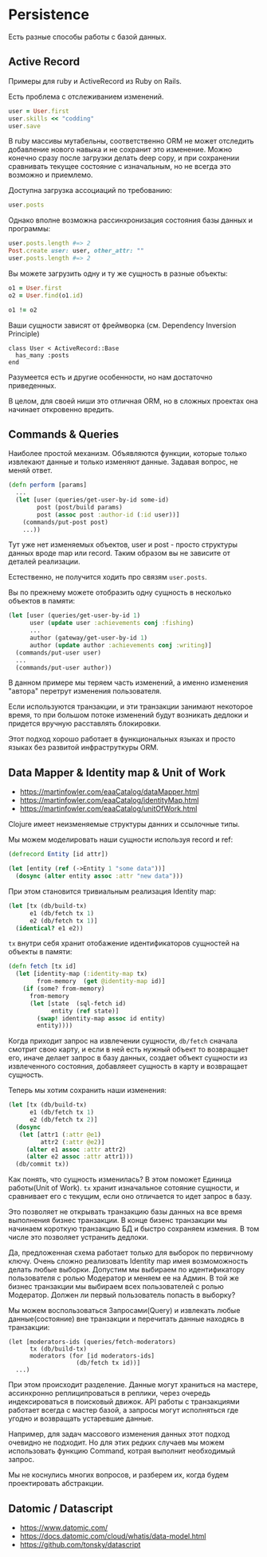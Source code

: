 # Persistence

Есть разные способы работы с базой данных.

## Active Record

Примеры для ruby и ActiveRecord из Ruby on Rails.

Есть проблема с отслеживанием изменений.

```ruby
user = User.first
user.skills << "codding"
user.save
```

В ruby массивы мутабельны, соответственно ORM не может
отследить добавление нового навыка и не сохранит это изменение.
Можно конечно сразу после загрузки делать deep copy,
и при сохранении сравнивать текущее состояние с изначальным,
но не всегда это возможно и приемлемо.

Доступна загрузка ассоциаций по требованию:

```ruby
user.posts
```

Однако вполне возможна рассинхронизация состояния
базы данных и программы:

```ruby
user.posts.length #=> 2
Post.create user: user, other_attr: ""
user.posts.length #=> 2
```

Вы можете загрузить одну и ту же сущность в разные объекты:

```ruby
o1 = User.first
o2 = User.find(o1.id)

o1 != o2
```

Ваши сущности зависят от фреймворка (см. Dependency Inversion Principle)

```
class User < ActiveRecord::Base
  has_many :posts
end
```

Разумеется есть и другие особенности, но нам достаточно приведенных.

В целом, для своей ниши это отличная ORM,
но в сложных проектах она начинает откровенно вредить.

## Commands & Queries

Наиболее простой механизм.
Объявляются функции,
которые только извлекают данные и только изменяют данные.
Задавая вопрос, не меняй ответ.

```clojure
(defn perform [params]
  ...
  (let [user (queries/get-user-by-id some-id)
        post (post/build params)
        post (assoc post :author-id (:id user))]
    (commands/put-post post)
    ...))
```

Тут уже нет изменяемых объектов, user и post - просто структуры данных вроде map или record.
Таким образом вы не зависите от деталей реализации.

Естественно, не получится ходить про связям `user.posts`.

Вы по прежнему можете отобразить одну сущность в несколько объектов в памяти:

```clojure
(let [user (queries/get-user-by-id 1)
      user (update user :achievements conj :fishing)
      ...
      author (gateway/get-user-by-id 1)
      author (update author :achievements conj :writing)]
  (commands/put-user user)
  ...
  (commands/put-user author))
```

В данном примере мы теряем часть изменений, а именно изменения "автора"
перетрут изменения пользователя.

Если используются транзакции,
и эти транзакции занимают некоторое время,
то при большом потоке изменений будут возникать
дедлоки и придется вручную расставлять блокировки.

Этот подход хорошо работает в функциональных языках и
просто языках без развитой инфраструткуры ORM.

## Data Mapper & Identity map & Unit of Work

+ https://martinfowler.com/eaaCatalog/dataMapper.html
+ https://martinfowler.com/eaaCatalog/identityMap.html
+ https://martinfowler.com/eaaCatalog/unitOfWork.html

Clojure имеет неизменяемые структуры данних и ссылочные типы.

Мы можем моделировать наши сущности используя record и ref:

```clojure
(defrecord Entity [id attr])

(let [entity (ref (->Entity 1 "some data"))]
  (dosync (alter entity assoc :attr "new data")))
```

При этом становится тривиальным реализация Identity map:

```clojure
(let [tx (db/build-tx)
      e1 (db/fetch tx 1)
      e2 (db/fetch tx 1)]
  (identical? e1 e2))
```

`tx` внутри себя хранит отобажение идентификаторов сущностей
на объекты в памяти:

```clojure
(defn fetch [tx id]
  (let [identity-map (:identity-map tx)
        from-memory  (get @identity-map id)]
    (if (some? from-memory)
      from-memory
      (let [state  (sql-fetch id)
            entity (ref state)]
        (swap! identity-map assoc id entity)
        entity))))
```

Когда приходит запрос на извлечении сущности, `db/fetch` сначала смотрит свою карту,
и если в ней есть нужный объект то возвращает его, иначе делает запрос в базу данных,
создает объект сущности из извлеченного состояния, добавляеет сущность в карту и
возвращает сущность.

Теперь мы хотим сохранить наши изменения:

```clojure
(let [tx (db/build-tx)
      e1 (db/fetch tx 1)
      e2 (db/fetch tx 2)]
  (dosync
   (let [attr1 (:attr @e1)
         attr2 (:attr @e2)]
     (alter e1 assoc :attr attr2)
     (alter e2 assoc :attr attr1)))
  (db/commit tx))
```

Как понять, что сущность изменилась? В этом поможет Единица работы(Unit of Work).
`tx` хранит изначальное сотояние сущности, и сравнивает его с текущим,
если оно отличается то идет запрос в базу.

Это позволяет не открывать транзакцию базы данных на все время выполнения бизнес транзакции.
В конце бизенс транзакции мы начинаем короткую транзакцию БД и быстро сохраняем измения.
В том числе это позволяет устранить дедлоки.

Да, предложенная схема работает только для выборок по первичному ключу.
Очень сложно реализовать Identity map имея возмоможность делать любые выборки.
Допустим мы выбираем по идентификатору пользователя с ролью Модератор
и меняем ее на Админ. В той же бизнес транзакции мы выбираем всех пользователей с ролью Модератор.
Должен ли первый пользователь попасть в выборку?

Мы можем воспользоваться Запросами(Query) и извлекать любые данные(состояние) вне транзакции
и перечитать данные находясь в транзакции:

```
(let [moderators-ids (queries/fetch-moderators)
      tx (db/build-tx)
      moderators (for [id moderators-ids]
                   (db/fetch tx id))]
  ...)
```

При этом происходит разделение.
Данные могут храниться на мастере, ассинхронно реплиципроваться в реплики,
через очередь индексироваться в поисковый движок.
API работы с транзакциями работает всегда с мастер базой,
а запросы могут исполняться где угодно и возвращать устаревшие данные.

Например, для задач массового изменения данных этот подход очевидно не подходит.
Но для этих редких случаев мы можем использовать функцию Command,
котрая выполнит необходимый запрос.

Мы не коснулись многих вопросов, и разберем их, когда будем проектировать
абстракции.

## Datomic / Datascript

+ https://www.datomic.com/
+ https://docs.datomic.com/cloud/whatis/data-model.html
+ https://github.com/tonsky/datascript
